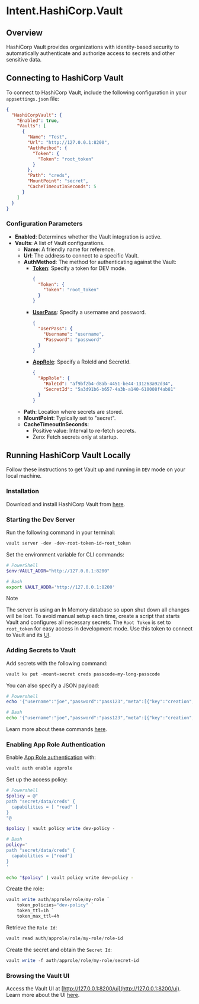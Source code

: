 # Intent.HashiCorp.Vault

## Overview

HashiCorp Vault provides organizations with identity-based security to automatically authenticate and authorize access to secrets and other sensitive data.

## Connecting to HashiCorp Vault

To connect to HashiCorp Vault, include the following configuration in your `appsettings.json` file:

```json
{
  "HashiCorpVault": {
    "Enabled": true,
    "Vaults": [
      {
        "Name": "Test",
        "Url": "http://127.0.0.1:8200",
        "AuthMethod": {
          "Token": {
            "Token": "root_token"
          }
        },
        "Path": "creds",
        "MountPoint": "secret",
        "CacheTimeoutInSeconds": 5
      }
    ]
  }
}
```

### Configuration Parameters

- **Enabled**: Determines whether the Vault integration is active.
- **Vaults**: A list of Vault configurations.
  - **Name**: A friendly name for reference.
  - **Url**: The address to connect to a specific Vault.
  - **AuthMethod**: The method for authenticating against the Vault:
    - [**Token**](https://developer.hashicorp.com/vault/docs/auth/token): Specify a token for DEV mode.
      ```json
      {
        "Token": {
          "Token": "root_token"
        }
      }
      ```
    - [**UserPass**](https://developer.hashicorp.com/vault/docs/auth/userpass): Specify a username and password.
      ```json
      {
        "UserPass": {
          "Username": "username",
          "Password": "password"
        }
      }
      ```
    - [**AppRole**](https://developer.hashicorp.com/vault/docs/auth/approle): Specify a RoleId and SecretId.
      ```json
      {
        "AppRole": {
          "RoleId": "af9bf2b4-d8ab-4451-be44-131263a92d34",
          "SecretId": "5a3d91b6-b657-4a3b-a140-610008f4ab81"
        }
      }
      ```
  - **Path**: Location where secrets are stored.
  - **MountPoint**: Typically set to "secret".
  - **CacheTimeoutInSeconds**:
    - Positive value: Interval to re-fetch secrets.
    - Zero: Fetch secrets only at startup.

## Running HashiCorp Vault Locally

Follow these instructions to get Vault up and running in `DEV` mode on your local machine.

### Installation

Download and install HashiCorp Vault from [here](https://developer.hashicorp.com/vault/tutorials/getting-started/getting-started-install#install-vault).

### Starting the Dev Server

Run the following command in your terminal:

```powershell
vault server -dev -dev-root-token-id=root_token
```

Set the environment variable for CLI commands:

```powershell
# PowerShell
$env:VAULT_ADDR="http://127.0.0.1:8200"
```

```bash
# Bash
export VAULT_ADDR='http://127.0.0.1:8200'
```

> [!NOTE]
> 
> The server is using an In Memory database so upon shut down all changes will be lost. To avoid manual setup each time, create a script that starts Vault and configures all necessary secrets.
> The `Root Token` is set to `root_token` for easy access in development mode. Use this token to connect to Vault and its [UI](#browsing-the-vault-ui).

### Adding Secrets to Vault

Add secrets with the following command:

```powershell
vault kv put -mount=secret creds passcode=my-long-passcode
```

You can also specify a JSON payload:

```powershell
# Powershell
echo '{"username":"joe","password":"pass123","meta":[{"key":"creation","value":"3/4/2024 13:05:28"}]}' | vault kv put secret/creds -
```

```bash
# Bash
echo '{"username":"joe","password":"pass123","meta":[{"key":"creation","value":"3/4/2024 13:05:28"}]}' | vault kv put secret/creds -
```

Learn more about these commands [here](https://developer.hashicorp.com/vault/docs/commands/kv).

### Enabling App Role Authentication

Enable [App Role authentication](https://developer.hashicorp.com/vault/docs/auth/approle) with:

```powershell
vault auth enable approle
```

Set up the access policy:

```powershell
# Powershell
$policy = @"
path "secret/data/creds" {
  capabilities = [ "read" ]
}
"@

$policy | vault policy write dev-policy -
```

```bash
# Bash
policy='
path "secret/data/creds" {
  capabilities = ["read"]
}
'

echo "$policy" | vault policy write dev-policy -
```

Create the role:

```powershell
vault write auth/approle/role/my-role `
    token_policies="dev-policy" `
    token_ttl=1h `
    token_max_ttl=4h
```

Retrieve the `Role Id`:

```powershell
vault read auth/approle/role/my-role/role-id
```

Create the secret and obtain the `Secret Id`:

```powershell
vault write -f auth/approle/role/my-role/secret-id
```

### Browsing the Vault UI

Access the Vault UI at [http://127.0.0.1:8200/ui](http://127.0.0.1:8200/ui). Learn more about the UI [here](https://developer.hashicorp.com/vault/tutorials/getting-started-ui/getting-started-ui#lab-setup).

